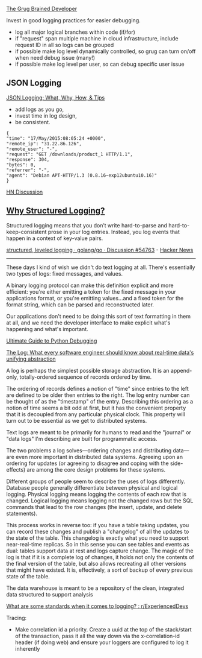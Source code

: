 [The Grug Brained Developer](https://grugbrain.dev/)

Invest in good logging practices for easier debugging.

- log all major logical branches within code (if/for)
- if "request" span multiple machine in cloud infrastructure, include request ID in all so logs can be grouped
- if possible make log level dynamically controlled, so grug can turn on/off when need debug issue (many!)
- if possible make log level per user, so can debug specific user issue

## JSON Logging

[JSON Logging: What, Why, How, & Tips](https://coralogix.com/blog/json-logging-why-how-what-tips/)

- add logs as you go, 
- invest time in log design,
- be consistent.

```
{
"time": "17/May/2015:08:05:24 +0000",
"remote_ip": "31.22.86.126",
"remote_user": "-",
"request": "GET /downloads/product_1 HTTP/1.1",
"response": 304,
"bytes": 0,
"referrer": "-",
"agent": "Debian APT-HTTP/1.3 (0.8.16~exp12ubuntu10.16)"
}
```

[HN Discussion](https://news.ycombinator.com/item?id=32800598)

## [Why Structured Logging?](https://www.structlog.org/en/stable/why.html)

Structured logging means that you don’t write hard-to-parse and hard-to-keep-consistent prose in your log entries. Instead, you log events that happen in a context of key-value pairs.

[structured, leveled logging · golang/go · Discussion #54763](https://github.com/golang/go/discussions/54763) - [Hacker News](https://news.ycombinator.com/item?id=32800598)

---

These days I kind of wish we didn't do text logging at all. There's essentially two types of logs: fixed messages, and values.

A binary logging protocol can make this definition explicit and more efficient: you're either emitting a token for the fixed message in your applications format, or you're emitting values...and a fixed token for the format string, which can be parsed and reconstructed later.

Our applications don't need to be doing this sort of text formatting in them at all, and we need the developer interface to make explicit what's happening and what's important. 

[Ultimate Guide to Python Debugging](https://martinheinz.dev/blog/24)

[The Log: What every software engineer should know about real-time data's unifying abstraction](https://engineering.linkedin.com/distributed-systems/log-what-every-software-engineer-should-know-about-real-time-datas-unifying)

 A log is perhaps the simplest possible storage abstraction. It is an append-only, totally-ordered sequence of records ordered by time.

The ordering of records defines a notion of "time" since entries to the left are defined to be older then entries to the right. The log entry number can be thought of as the "timestamp" of the entry. Describing this ordering as a notion of time seems a bit odd at first, but it has the convenient property that it is decoupled from any particular physical clock. This property will turn out to be essential as we get to distributed systems. 

Text logs are meant to be primarily for humans to read and the "journal" or "data logs" I'm describing are built for programmatic access. 

The two problems a log solves—ordering changes and distributing data—are even more important in distributed data systems. Agreeing upon an ordering for updates (or agreeing to disagree and coping with the side-effects) are among the core design problems for these systems. 

Different groups of people seem to describe the uses of logs differently. Database people generally differentiate between physical and logical logging. Physical logging means logging the contents of each row that is changed. Logical logging means logging not the changed rows but the SQL commands that lead to the row changes (the insert, update, and delete statements). 

This process works in reverse too: if you have a table taking updates, you can record these changes and publish a "changelog" of all the updates to the state of the table. This changelog is exactly what you need to support near-real-time replicas. So in this sense you can see tables and events as dual: tables support data at rest and logs capture change. The magic of the log is that if it is a complete log of changes, it holds not only the contents of the final version of the table, but also allows recreating all other versions that might have existed. It is, effectively, a sort of backup of every previous state of the table. 

The data warehouse is meant to be a repository of the clean, integrated data structured to support analysis

[What are some standards when it comes to logging? : r/ExperiencedDevs](https://www.reddit.com/r/ExperiencedDevs/comments/143tray/what_are_some_standards_when_it_comes_to_logging/)

Tracing:

- Make correlation id a priority. Create a uuid at the top of the stack/start of the transaction, pass it all the way down via the x-correlation-id header (if doing web) and ensure your loggers are configured to log it inherently 
